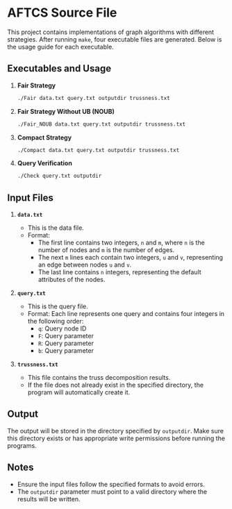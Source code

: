# AFTCS Source File

This project contains implementations of graph algorithms with different strategies. After running `make`, four executable files are generated. Below is the usage guide for each executable.  

## Executables and Usage  

1. **Fair Strategy**  
   ```bash
   ./Fair data.txt query.txt outputdir trussness.txt
   ```  

2. **Fair Strategy Without UB (NOUB)**  
   ```bash
   ./Fair_NOUB data.txt query.txt outputdir trussness.txt
   ```  

3. **Compact Strategy**  
   ```bash
   ./Compact data.txt query.txt outputdir trussness.txt
   ```  

4. **Query Verification**  
   ```bash
   ./Check query.txt outputdir
   ```  

## Input Files  

1. **`data.txt`**  
   - This is the data file.  
   - Format:  
     - The first line contains two integers, `n` and `m`, where `n` is the number of nodes and `m` is the number of edges.  
     - The next `m` lines each contain two integers, `u` and `v`, representing an edge between nodes `u` and `v`.  
     - The last line contains `n` integers, representing the default attributes of the nodes.  

2. **`query.txt`**  
   - This is the query file.  
   - Format: Each line represents one query and contains four integers in the following order:  
     - `q`: Query node ID  
     - `F`: Query parameter  
     - `R`: Query parameter  
     - `b`: Query parameter  

3. **`trussness.txt`**  
   - This file contains the truss decomposition results.  
   - If the file does not already exist in the specified directory, the program will automatically create it.  

## Output  

The output will be stored in the directory specified by `outputdir`. Make sure this directory exists or has appropriate write permissions before running the programs.  

## Notes  

- Ensure the input files follow the specified formats to avoid errors.  
- The `outputdir` parameter must point to a valid directory where the results will be written.  
